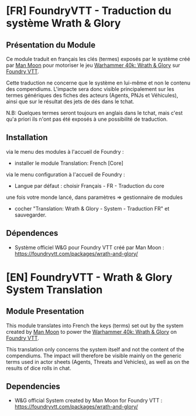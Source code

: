 # [FR] FoundryVTT - Traduction du système Wrath & Glory

## Présentation du Module

 Ce module traduit en français les clés (termes) exposés par le système créé par [Man Moon](https://github.com/moo-man) pour motoriser le jeu [Warhammer 40k: Wrath & Glory](https://cubicle7games.com/warhammer-40k-wrath-and-glory-rpgs) sur [Foundry VTT](https://foundryvtt.com/).

 Cette traduction ne concerne que le système en lui-même et non le contenu des compendiums.
 L'impacte sera donc visible principalement sur les termes génériques des fiches des acteurs (Agents, PNJs et Véhicules), ainsi que sur le résultat des jets de dés dans le tchat.

 N.B: Quelques termes seront toujours en anglais dans le tchat, mais c'est qu'a priori ils n'ont pas été exposés à une possibilité de traduction.

## Installation

via le menu des modules à l'accueil de Foundry :
 - installer le module Translation: French [Core]

via le menu configuration à l'accueil de Foundry :
 - Langue par défaut : choisir Français - FR - Traduction du core

une fois votre monde lancé, dans paramètres => gestionnaire de modules
 - cocher "Translation: Wrath & Glory - System - Traduction FR" et sauvegarder.

## Dépendences

 - Système officiel W&G pour Foundry VTT créé par Man Moon : https://foundryvtt.com/packages/wrath-and-glory/

# [EN] FoundryVTT - Wrath & Glory System Translation

## Module Presentation

 This module translates into French the keys (terms) set out by the system created by [Man Moon](https://github.com/moo-man) to power the [Warhammer 40k: Wrath & Glory](https://cubicle7games.com/warhammer-40k-wrath-and-glory-rpgs) on [Foundry VTT](https://foundryvtt.com/).

 This translation only concerns the system itself and not the content of the compendiums.
 The impact will therefore be visible mainly on the generic terms used in actor sheets (Agents, Threats and Vehicles), as well as on the results of dice rolls in chat.

## Dependencies

 - W&G official System created by Man Moon for Foundry VTT : https://foundryvtt.com/packages/wrath-and-glory/
